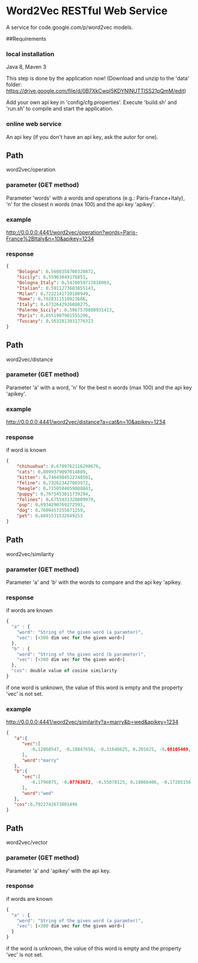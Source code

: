 # Word2Vec RESTful Web Service
A service for code.google.com/p/word2vec models.

##Requirements

### local installation
Java 8, Maven 3

This step is done by the application now!
(Download and unzip to the 'data' folder: https://drive.google.com/file/d/0B7XkCwpI5KDYNlNUTTlSS21pQmM/edit)

Add your own api key in 'config/cfg.properties'.
Execute 'build.sh' and 'run.sh' to compile and start the application.

### online web service
An api key (if you don't have an api key, ask the autor for one).

## Path
word2vec/operation

### parameter (GET method)
Parameter 'words' with a words and operations (e.g.: Paris-France+Italy), 'n' for the closest n words (max 100) and the api key 'apikey'.

### example
http://0.0.0.0:4441/word2vec/operation?words=Paris-France%2BItaly&n=10&apikey=1234

### response

```JSON
{
	"Bologna": 0.5608358700320872,
	"Sicily": 0.55963849176851,
	"Bologna_Italy": 0.5470059717818003,
	"Italian": 0.5911273683855143,
	"Milan": 0.7222141710180949,
	"Rome": 0.7028311510923686,
	"Italy": 0.6732642926888275,
	"Palermo_Sicily": 0.5967570808931413,
	"Paris": 0.6551907901555296,
	"Tuscany": 0.5632813031776323
}
```

## Path
word2vec/distance

### parameter (GET method)
Parameter 'a' with a word, 'n' for the best n words (max 100) and the api key 'apikey'.

### example
http://0.0.0.0:4441/word2vec/distance?a=cat&n=10&apikey=1234

### response
if word is known
```JSON
{
	"chihuahua": 0.6709762116290676,
	"cats": 0.8099379097014889,
	"kitten": 0.7464984522340501,
	"feline": 0.732623427803972,
	"beagle": 0.7150584059888843,
	"puppy": 0.7075453811739294,
	"felines": 0.6755931328009979,
	"pup": 0.6934290769272593,
	"dog": 0.7609457255671259,
	"pet": 0.6891531532649253
}
```

## Path
word2vec/similarity

### parameter (GET method)
Parameter 'a' and 'b' with the words to compare and the api key 'apikey.

### response
if words are known
```javascript
{
  "a" : {
    "word": "String of the given word (a paramter)",
    "vec": [<300 dim vec for the given word>]
  },
  "b" : {
    "word": "String of the given word (b parameter)",
    "vec": [<300 dim vec for the given word>]
  },
  "cos": double value of cosine similarity
}
```
if one word is unknown, the value of this word is empty and the property 'vec' is not set.

### example
http://0.0.0.0:4441/word2vec/similarity?a=marry&b=wed&apikey=1234

```JSON
{  
   "a":{  
      "vec":[  
         -0.12060547, -0.18847656, -0.31640625, 0.265625, -0.08105469, 0.14355469, 0.15917969, -0.29492188, 0.022094727, 0.107910156, 0.064941406, -0.041992188, -0.5234375, 0.20019531, -0.03491211, 0.125, 0.2734375, 0.061279297, -0.21679688, -0.10107422, -0.01965332, -0.015991211, 0.40234375, -0.15234375, 0.22558594, -0.17773438, -0.16210938, 0.020507812, -0.032226562, -0.19140625, 0.2265625, 0.1640625, -0.13085938, 0.028076172, -0.2109375, -0.12695312, 0.36328125, 0.017089844, -0.072265625, 0.27539062, 0.0040893555, 0.36132812, 0.35546875, -0.19921875, 0.07421875, -0.14746094, -0.21289062, -0.088378906, -0.18847656, 0.34179688, 0.010437012, -0.027954102, 0.064453125, -0.114746094, -0.1796875, -0.29882812, -0.34765625, -0.31445312, -0.3359375, -0.13867188, 0.5390625, -0.2421875, -0.048828125, 0.2890625, -0.36328125, 0.16601562, 0.00982666, 0.044677734, 0.19238281, 0.28515625, -0.076660156, 0.18261719, -0.041259766, 0.22070312, -0.006866455, 0.16992188, -0.359375, 0.044189453, 0.20703125, 0.39648438, -0.08935547, 0.26367188, -0.029907227, 0.25976562, 0.09375, 0.005279541, 0.1796875, 0.021240234, 0.2109375, 0.064941406, 0.09423828, -0.037597656, -0.36914062, 0.016235352, 0.12792969, 0.06738281, 0.29101562, -0.12890625, 0.056396484, -0.0018920898, -0.31835938, -0.122558594, 0.24023438, 0.002319336, 0.24414062, -0.45507812, -0.036132812, 0.03930664, -0.083496094, 0.12792969, 0.07861328, 0.010253906, 0.07861328, 0.011413574, 0.21777344, -0.29492188, 0.2890625, -0.068359375, 0.17578125, -0.041503906, 0.26953125, 0.24902344, 0.033935547, 0.24316406, 0.13964844, -0.48632812, 0.12597656, -0.04272461, -0.10644531, 0.023925781, 0.0046691895, 0.076171875, -0.04272461, 0.13476562, 0.23828125, 0.103027344, -0.037353516, 0.08886719, 0.13085938, 0.033447266, -0.103027344, 0.033203125, -0.296875, 0.1484375, -0.18652344, 0.08496094, -0.052978516, 0.01574707, -0.14160156, -0.08251953, 0.30859375, -0.0234375, 0.037597656, -0.034179688, -0.16796875, -0.23242188, -0.23144531, -0.31640625, 0.23144531, -0.48242188, -0.18457031, 0.078125, 0.34375, 0.15722656, -0.17773438, -0.46679688, 0.40429688, -0.14941406, -0.34570312, 0.04296875, -0.25976562, -0.3515625, -0.06298828, -0.068359375, 0.10595703, 0.0703125, 0.4140625, 0.10205078, -0.11767578, -0.08496094, -0.27148438, -0.21191406, -0.037109375, -0.091796875, 0.33203125, -0.12158203, -0.05834961, -0.026611328, 0.110839844, 0.122558594, 0.30664062, 0.1015625, 0.012634277, 0.3515625, 0.4375, 0.40820312, 0.06982422, 0.01965332, -0.09033203, 0.032958984, -0.11621094, 0.08886719, -0.018066406, -0.12695312, -0.13769531, 0.035888672, 0.06298828, 0.20703125, 0.21582031, -0.1640625, -0.19238281, 0.2890625, 0.31445312, -0.21972656, -0.07128906, -0.10205078, 0.12011719, 0.057861328, 0.20605469, 0.11035156, -0.15429688, 0.006958008, 0.27539062, -0.059570312, 0.28320312, -0.20019531, 0.1796875, -0.056152344, -0.21484375, 0.053955078, 0.13671875, -0.115722656, -0.14746094, -0.099609375, 0.41992188, 0.057617188, -0.359375, -0.30664062, -0.20117188, 0.24414062, -0.29492188, 0.09082031, 0.032958984, 0.25, 0.06738281, -0.08300781, -0.016113281, -0.25585938, 0.026733398, -0.087402344, 0.09765625, 0.19726562, 0.07324219, 0.19238281, 0.12207031, 0.103515625, -0.140625, -0.14941406, -0.05102539, 0.0119018555, 0.07763672, -0.27734375, -0.09716797, 0.06738281, 0.15820312, 0.078125, -0.24609375, -0.12792969, 0.048583984, 0.080566406, 0.13867188, 0.03100586, -0.19726562, 0.15917969, 0.16601562, -0.16503906, -0.26171875, -0.08203125, -0.2578125, -0.08203125, 0.15722656, -0.19824219, -0.0023345947, -0.001701355, 0.27539062, -0.029296875, 0.0013961792, -0.26171875, -0.087402344, 0.23242188, 0.3046875, 0.36914062, -0.3984375, -0.11328125, 0.07373047, 0.33007812, 0.009216309, -0.06640625, 0.3046875, 0.10107422
      ],
      "word":"marry"
   },
   "b":{  
      "vec":[  
         -0.1796875, -0.07763672, -0.55078125, 0.18066406, -0.17285156, 0.025024414, 0.03564453, -0.5078125, -0.0071105957, 0.016601562, 0.09326172, -0.06738281, -0.51171875, 0.27734375, 0.0027770996, 0.15234375, 0.30664062, 0.34375, -0.068359375, 0.045410156, -0.02746582, 0.03100586, 0.042236328, -0.21386719, 0.41015625, -0.20117188, -0.025634766, -0.09716797, -0.24902344, -0.33007812, 0.13671875, 0.0859375, -0.17871094, -0.13574219, -0.12792969, -0.13476562, 0.32226562, 0.0390625, -0.14160156, 0.28710938, -0.12988281, 0.016601562, 0.29492188, -0.19335938, 0.15429688, -0.06591797, -0.296875, 0.1171875, -0.021240234, 0.52734375, 0.13085938, -0.047607422, 0.107910156, -0.11425781, -0.048828125, -0.25390625, -0.49609375, -0.44921875, -0.32226562, -0.13671875, 0.4140625, -0.13085938, -0.01965332, 0.07910156, -0.45703125, 0.2734375, -0.087402344, -0.10546875, 0.09667969, 0.018432617, -0.038085938, 0.051513672, -0.140625, 0.30273438, -0.23632812, 0.27734375, -0.23339844, -0.045166016, -0.34960938, 0.31835938, -0.009277344, 0.021728516, 0.0043029785, 0.34765625, 0.17480469, -0.13867188, -0.012634277, 0.091308594, 0.15234375, 0.045410156, 0.13378906, -0.17871094, -0.27539062, 0.1015625, -0.0033721924, 0.17578125, -0.04248047, -0.22265625, -0.079589844, -0.041748047, -0.15136719, 0.029907227, 0.28710938, -0.027832031, 0.3359375, -0.38085938, 0.0072021484, 0.051757812, 0.03173828, 0.051757812, 0.22851562, 0.40625, 0.22558594, 0.017822266, 0.15234375, -0.23535156, 0.27929688, -0.09375, 0.3203125, -0.12695312, 0.453125, 0.17382812, 0.20800781, 0.06933594, 0.35546875, -0.44335938, 0.18554688, -0.24414062, -0.18164062, 0.096191406, 0.056152344, 0.012023926, 0.25976562, 0.109375, 0.27929688, 0.20507812, -0.13574219, 0.09814453, 0.14648438, 0.18261719, -0.41796875, 0.064941406, -0.122558594, -0.01928711, -0.19921875, 0.12988281, -0.16308594, 0.123046875, -0.016357422, -0.050048828, 0.36523438, -0.10058594, -0.018432617, -0.20898438, 0.017089844, -0.19335938, -0.29296875, -0.46875, 0.29882812, -0.421875, -0.110839844, 0.29882812, 0.55859375, -0.072265625, -0.37695312, -0.44335938, 0.20410156, 0.033203125, -0.41992188, 0.15332031, -0.36914062, -0.46289062, -0.046875, 0.076660156, 0.07421875, 0.40625, 0.40234375, 0.13769531, -0.059326172, -0.103515625, -0.30078125, 0.052246094, 0.12988281, -0.13867188, 0.48632812, -0.11230469, 0.064941406, 0.004058838, 0.037109375, 0.087402344, 0.33984375, 0.26953125, -0.19726562, 0.32226562, 0.17480469, 0.5859375, 0.083496094, 0.25, -0.14746094, 0.12890625, 0.16503906, 0.026245117, 0.07714844, -0.08251953, 0.056152344, 0.021606445, 0.27539062, 0.19238281, 0.083496094, -0.16503906, -0.30078125, 0.39648438, 0.46875, -0.15234375, 0.005493164, -0.19824219, 0.1796875, -0.024291992, 0.23046875, 0.2578125, 0.039794922, -0.010070801, 0.10644531, 0.03881836, 0.23730469, -0.20996094, 0.14160156, 0.21972656, -0.22851562, 0.076171875, -0.11230469, -0.041259766, -0.0072021484, -0.26757812, 0.45703125, 0.26953125, -0.15917969, -0.33789062, -0.171875, 0.3203125, -0.25976562, 0.12890625, 0.008361816, 0.096191406, -0.055664062, 0.04321289, -0.115722656, -0.1328125, 0.23535156, -0.27929688, 0.010620117, 0.10546875, 0.10595703, 0.09423828, 0.018432617, 0.2109375, 0.013427734, -0.17871094, -0.19628906, 0.0077209473, -0.28515625, -0.17675781, 0.15722656, -0.14941406, 0.17285156, 0.115234375, -0.1328125, -0.032226562, -0.012023926, 0.1171875, 0.14746094, -0.06298828, -0.30273438, 0.20410156, 0.05810547, 0.034423828, -0.12158203, 0.21484375, -0.3359375, -0.021606445, -0.035888672, -0.017089844, 0.01928711, -0.037841797, 0.46289062, -0.25195312, -0.20410156, -0.28710938, -0.08984375, 0.25, 0.43359375, 0.14648438, -0.40429688, -0.044921875, 0.125, 0.13378906, -0.06640625, -0.06591797, 0.19824219, 0.09082031
      ],
      "word":"wed"
   },
   "cos":0.7922742673001496
}
```

## Path
word2vec/vector

### parameter (GET method)
Parameter 'a' and 'apikey' with the api key.

### response
if words are known
```javascript
{
  "a" : {
    "word": "String of the given word (a paramter)",
    "vec": [<300 dim vec for the given word>]
  }
}
```
if the word is unknown, the value of this word is empty and the property 'vec' is not set.
